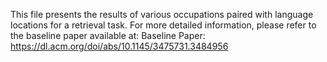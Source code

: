 This file presents the results of various occupations paired with language locations for a retrieval task. For more detailed information, please refer to the baseline paper available at: Baseline Paper: https://dl.acm.org/doi/abs/10.1145/3475731.3484956
